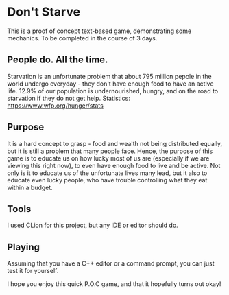 # Don't Starve

This is a proof of concept text-based game, demonstrating some mechanics. To be completed in the course of 3 days.

## People do. All the time.
Starvation is an unfortunate problem that about 795 million pepole in the world undergo everyday - they don't have enough food to have an active life. 12.9% of our population is undernourished, hungry, and on the road to starvation if they do not get help.
Statistics: https://www.wfp.org/hunger/stats

## Purpose
It is a hard concept to grasp - food and wealth not being distributed equally, but it is still a problem that many people face. Hence, the purpose of this game is to educate us on how lucky most of us are (especially if we are viewing this right now), to even have enough food to live and be active. Not only is it to educate us of the unfortunate lives many lead, but it also to educate even lucky people, who have trouble controlling what they eat within a budget.

## Tools
I used CLion for this project, but any IDE or editor should do.

## Playing
Assuming that you have a C++ editor or a command prompt, you can just test it for yourself.

I hope you enjoy this quick P.O.C game, and that it hopefully turns out okay!

